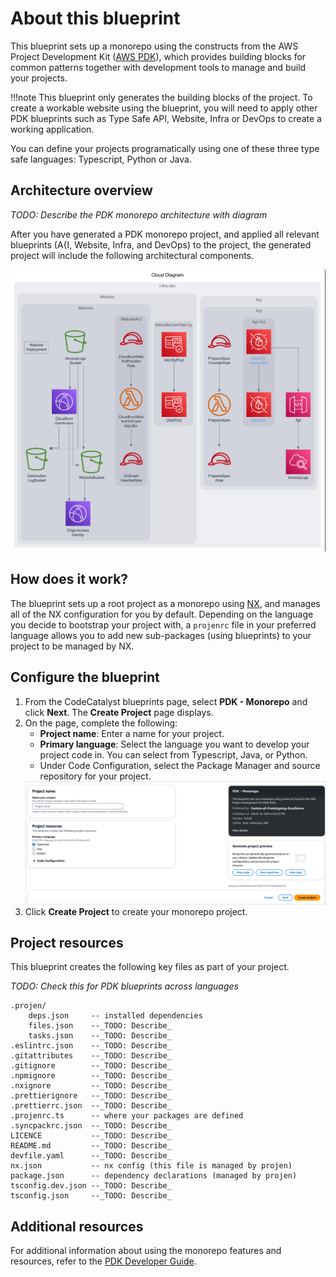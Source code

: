 # About this blueprint

This blueprint sets up a monorepo using the constructs from the AWS Project Development Kit ([AWS PDK](https://aws.github.io/aws-pdk/)), which provides building blocks for common patterns together with development tools to manage and build your projects.

!!!note
    This blueprint only generates the building blocks of the project. To create a workable website using the blueprint, you will need to apply other PDK blueprints such as Type Safe API, Website, Infra or DevOps to create a working application.

You can define your projects programatically using one of these three type safe languages: Typescript, Python or Java.

## Architecture overview

_TODO: Describe the PDK monorepo architecture with diagram_

After you have generated a PDK monorepo project, and applied all relevant blueprints (A{I, Website, Infra, and DevOps) to the project, the generated project will include the following architectural components.

<img src="assets/images/generated_diagram.png" width="800" />

## How does it work?

The blueprint sets up a root project as a monorepo using [NX](https://nx.dev/getting-started/intro), and manages all of the NX configuration for you by default. Depending on the language you decide to bootstrap your project with, a `projenrc` file in your preferred language allows you to add new sub-packages (using blueprints) to your project to be managed by NX.

## Configure the blueprint

1. From the CodeCatalyst blueprints page, select **PDK - Monorepo** and click **Next**. The **Create Project** page displays.
2. On the page, complete the following:
    - **Project name**: Enter a name for your project.
    - **Primary language**: Select the language you want to develop your project code in. You can select from Typescript, Java, or Python.
    - Under Code Configuration, select the Package Manager and source repository for your project.
    <img src="assets/images/monorepo-blueprint.png"/>
3. Click **Create Project** to create your monorepo project.

## Project resources

This blueprint creates the following key files as part of your project.

_TODO: Check this for PDK blueprints across languages_

```
.projen/   
    deps.json     -- installed dependencies
    files.json    --_TODO: Describe_
    tasks.json    --_TODO: Describe_
.eslintrc.json    --_TODO: Describe_
.gitattributes    --_TODO: Describe_
.gitignore        --_TODO: Describe_
.npmignore        --_TODO: Describe_
.nxignore         --_TODO: Describe_
.prettierignore   --_TODO: Describe_
.prettierrc.json  --_TODO: Describe_
.projenrc.ts      -- where your packages are defined
.syncpackrc.json  --_TODO: Describe_
LICENCE           --_TODO: Describe_
README.md         --_TODO: Describe_
devfile.yaml      --_TODO: Describe_
nx.json           -- nx config (this file is managed by projen)
package.json      -- dependency declarations (managed by projen)
tsconfig.dev.json --_TODO: Describe_
tsconfig.json     --_TODO: Describe_
```

## Additional resources

For additional information about using the monorepo features and resources, refer to the [PDK Developer Guide](https://aws.github.io/aws-pdk/developer_guides/monorepo/index.html).
